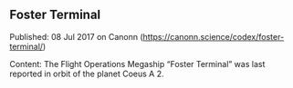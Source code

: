 ## Foster Terminal

Published: 08 Jul 2017 on Canonn (https://canonn.science/codex/foster-terminal/)

Content: The Flight Operations Megaship “Foster Terminal” was last reported in orbit of the planet Coeus A 2.